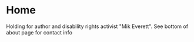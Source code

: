 # Home

Holding for author and disability rights activist "Mik Everett". See bottom of about page for contact info




